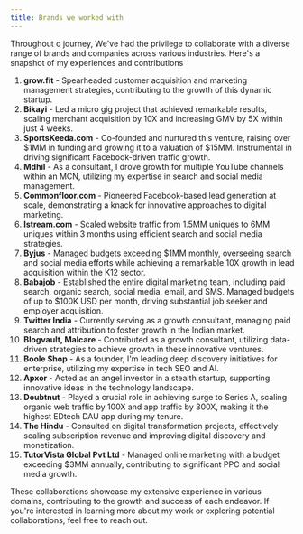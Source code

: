 ```yaml
---
title: Brands we worked with
---
```

Throughout o journey, We've had the privilege to collaborate with a diverse range of brands and companies across various industries. Here's a snapshot of my experiences and contributions

1. **grow.fit** - Spearheaded customer acquisition and marketing management strategies, contributing to the growth of this dynamic startup.
2. **Bikayi** - Led a micro gig project that achieved remarkable results, scaling merchant acquisition by 10X and increasing GMV by 5X within just 4 weeks.
3. **SportsKeeda.com** - Co-founded and nurtured this venture, raising over $1MM in funding and growing it to a valuation of $15MM. Instrumental in driving significant Facebook-driven traffic growth.
4. **Mdhil** - As a consultant, I drove growth for multiple YouTube channels within an MCN, utilizing my expertise in search and social media management.
5. **Commonfloor.com** - Pioneered Facebook-based lead generation at scale, demonstrating a knack for innovative approaches to digital marketing.
6. **Istream.com** - Scaled website traffic from 1.5MM uniques to 6MM uniques within 3 months using efficient search and social media strategies.
7. **Byjus** - Managed budgets exceeding $1MM monthly, overseeing search and social media efforts while achieving a remarkable 10X growth in lead acquisition within the K12 sector.
8. **Babajob** - Established the entire digital marketing team, including paid search, organic search, social media, email, and SMS. Managed budgets of up to $100K USD per month, driving substantial job seeker and employer acquisition.
9. **Twitter India** - Currently serving as a growth consultant, managing paid search and attribution to foster growth in the Indian market.
10. **Blogvault, Malcare** - Contributed as a growth consultant, utilizing data-driven strategies to achieve growth in these innovative ventures.
11. **Boole Shop** - As a founder, I'm leading deep discovery initiatives for enterprise, utilizing my expertise in tech SEO and AI.
12. **Apxor** - Acted as an angel investor in a stealth startup, supporting innovative ideas in the technology landscape.
13. **Doubtnut** - Played a crucial role in achieving surge to Series A, scaling organic web traffic by 100X and app traffic by 300X, making it the highest EDtech DAU app during my tenure.
14. **The Hindu** - Consulted on digital transformation projects, effectively scaling subscription revenue and improving digital discovery and monetization.
15. **TutorVista Global Pvt Ltd** - Managed online marketing with a budget exceeding $3MM annually, contributing to significant PPC and social media growth.

These collaborations showcase my extensive experience in various domains, contributing to the growth and success of each endeavor. If you're interested in learning more about my work or exploring potential collaborations, feel free to reach out.